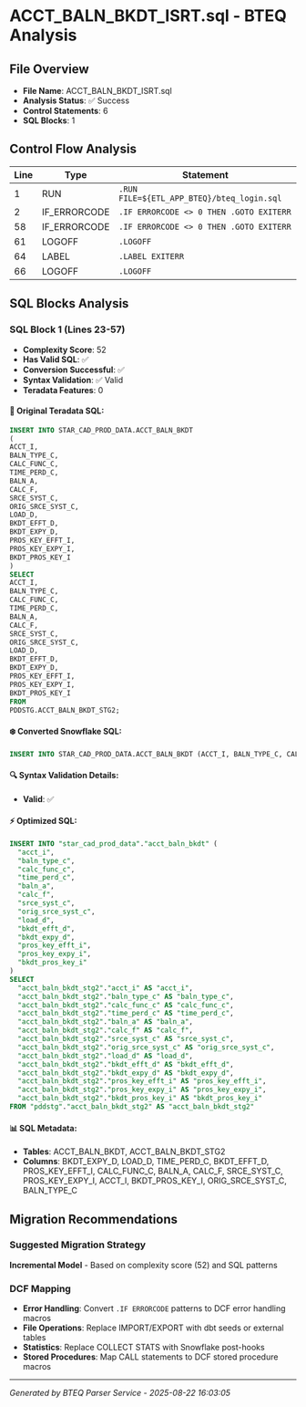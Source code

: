 # ACCT_BALN_BKDT_ISRT.sql - BTEQ Analysis

## File Overview
- **File Name**: ACCT_BALN_BKDT_ISRT.sql
- **Analysis Status**: ✅ Success
- **Control Statements**: 6
- **SQL Blocks**: 1

## Control Flow Analysis

| Line | Type | Statement |
|------|------|-----------|
| 1 | RUN | `.RUN FILE=${ETL_APP_BTEQ}/bteq_login.sql` |
| 2 | IF_ERRORCODE | `.IF ERRORCODE <> 0 THEN .GOTO EXITERR` |
| 58 | IF_ERRORCODE | `.IF ERRORCODE <> 0 THEN .GOTO EXITERR` |
| 61 | LOGOFF | `.LOGOFF` |
| 64 | LABEL | `.LABEL EXITERR` |
| 66 | LOGOFF | `.LOGOFF` |

## SQL Blocks Analysis

### SQL Block 1 (Lines 23-57)
- **Complexity Score**: 52
- **Has Valid SQL**: ✅
- **Conversion Successful**: ✅
- **Syntax Validation**: ✅ Valid
- **Teradata Features**: 0

#### 📝 Original Teradata SQL:
```sql
INSERT INTO STAR_CAD_PROD_DATA.ACCT_BALN_BKDT
(
ACCT_I,                        
BALN_TYPE_C,                   
CALC_FUNC_C,                   
TIME_PERD_C,                   
BALN_A,                        
CALC_F,                        
SRCE_SYST_C,                   
ORIG_SRCE_SYST_C,              
LOAD_D,                        
BKDT_EFFT_D,                   
BKDT_EXPY_D,                  
PROS_KEY_EFFT_I,               
PROS_KEY_EXPY_I,               
BKDT_PROS_KEY_I
)
SELECT 
ACCT_I,                        
BALN_TYPE_C,                   
CALC_FUNC_C,                   
TIME_PERD_C,                   
BALN_A,                        
CALC_F,                        
SRCE_SYST_C,                   
ORIG_SRCE_SYST_C,              
LOAD_D,                        
BKDT_EFFT_D,                   
BKDT_EXPY_D,                  
PROS_KEY_EFFT_I,               
PROS_KEY_EXPY_I,               
BKDT_PROS_KEY_I
FROM
PDDSTG.ACCT_BALN_BKDT_STG2;
```

#### ❄️ Converted Snowflake SQL:
```sql
INSERT INTO STAR_CAD_PROD_DATA.ACCT_BALN_BKDT (ACCT_I, BALN_TYPE_C, CALC_FUNC_C, TIME_PERD_C, BALN_A, CALC_F, SRCE_SYST_C, ORIG_SRCE_SYST_C, LOAD_D, BKDT_EFFT_D, BKDT_EXPY_D, PROS_KEY_EFFT_I, PROS_KEY_EXPY_I, BKDT_PROS_KEY_I) SELECT ACCT_I, BALN_TYPE_C, CALC_FUNC_C, TIME_PERD_C, BALN_A, CALC_F, SRCE_SYST_C, ORIG_SRCE_SYST_C, LOAD_D, BKDT_EFFT_D, BKDT_EXPY_D, PROS_KEY_EFFT_I, PROS_KEY_EXPY_I, BKDT_PROS_KEY_I FROM PDDSTG.ACCT_BALN_BKDT_STG2
```

#### 🔍 Syntax Validation Details:
- **Valid**: ✅

#### ⚡ Optimized SQL:
```sql
INSERT INTO "star_cad_prod_data"."acct_baln_bkdt" (
  "acct_i",
  "baln_type_c",
  "calc_func_c",
  "time_perd_c",
  "baln_a",
  "calc_f",
  "srce_syst_c",
  "orig_srce_syst_c",
  "load_d",
  "bkdt_efft_d",
  "bkdt_expy_d",
  "pros_key_efft_i",
  "pros_key_expy_i",
  "bkdt_pros_key_i"
)
SELECT
  "acct_baln_bkdt_stg2"."acct_i" AS "acct_i",
  "acct_baln_bkdt_stg2"."baln_type_c" AS "baln_type_c",
  "acct_baln_bkdt_stg2"."calc_func_c" AS "calc_func_c",
  "acct_baln_bkdt_stg2"."time_perd_c" AS "time_perd_c",
  "acct_baln_bkdt_stg2"."baln_a" AS "baln_a",
  "acct_baln_bkdt_stg2"."calc_f" AS "calc_f",
  "acct_baln_bkdt_stg2"."srce_syst_c" AS "srce_syst_c",
  "acct_baln_bkdt_stg2"."orig_srce_syst_c" AS "orig_srce_syst_c",
  "acct_baln_bkdt_stg2"."load_d" AS "load_d",
  "acct_baln_bkdt_stg2"."bkdt_efft_d" AS "bkdt_efft_d",
  "acct_baln_bkdt_stg2"."bkdt_expy_d" AS "bkdt_expy_d",
  "acct_baln_bkdt_stg2"."pros_key_efft_i" AS "pros_key_efft_i",
  "acct_baln_bkdt_stg2"."pros_key_expy_i" AS "pros_key_expy_i",
  "acct_baln_bkdt_stg2"."bkdt_pros_key_i" AS "bkdt_pros_key_i"
FROM "pddstg"."acct_baln_bkdt_stg2" AS "acct_baln_bkdt_stg2"
```

#### 📊 SQL Metadata:
- **Tables**: ACCT_BALN_BKDT, ACCT_BALN_BKDT_STG2
- **Columns**: BKDT_EXPY_D, LOAD_D, TIME_PERD_C, BKDT_EFFT_D, PROS_KEY_EFFT_I, CALC_FUNC_C, BALN_A, CALC_F, SRCE_SYST_C, PROS_KEY_EXPY_I, ACCT_I, BKDT_PROS_KEY_I, ORIG_SRCE_SYST_C, BALN_TYPE_C

## Migration Recommendations

### Suggested Migration Strategy
**Incremental Model** - Based on complexity score (52) and SQL patterns

### DCF Mapping
- **Error Handling**: Convert `.IF ERRORCODE` patterns to DCF error handling macros
- **File Operations**: Replace IMPORT/EXPORT with dbt seeds or external tables
- **Statistics**: Replace COLLECT STATS with Snowflake post-hooks
- **Stored Procedures**: Map CALL statements to DCF stored procedure macros

---

*Generated by BTEQ Parser Service - 2025-08-22 16:03:05*
